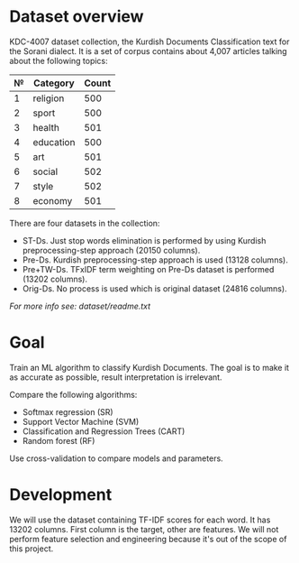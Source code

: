 # Dataset overview

KDC-4007 dataset collection, the Kurdish Documents Classification text for the Sorani dialect.
It is a set of corpus contains about 4,007 articles talking about the following topics:

| №   | Category  | Count |
|-----|-----------|-------|
| 1   | religion  | 500   |
| 2   | sport     | 500   |
| 3   | health    | 501   |
| 4   | education | 500   |
| 5   | art       | 501   |
| 6   | social    | 502   |
| 7   | style     | 502   |
| 8   | economy   | 501   |

There are four datasets in the collection:

- ST-Ds. Just stop words elimination is performed by using Kurdish preprocessing-step approach (20150 columns).
- Pre-Ds. Kurdish preprocessing-step approach is used (13128 columns).
- Pre+TW-Ds. TFxIDF term weighting on Pre-Ds dataset is performed (13202 columns).
- Orig-Ds. No process is used which is original dataset (24816 columns).

_For more info see: dataset/readme.txt_

# Goal

Train an ML algorithm to classify Kurdish Documents. The goal is to make it as accurate as possible, result
interpretation is irrelevant.

Compare the following algorithms:

- Softmax regression (SR)
- Support Vector Machine (SVM)
- Classification and Regression Trees (CART)
- Random forest (RF)

Use cross-validation to compare models and parameters.

# Development

We will use the dataset containing TF-IDF scores for each word. It has 13202 columns. First column is the target, other
are features. We will not perform feature selection and engineering because it's out of the scope of this project.


